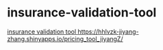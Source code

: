# insurance-validation-tool
[insurance validation tool ](https://hhlvzk-jiyang-zhang.shinyapps.io/pricing_tool_jiyangZ/)https://hhlvzk-jiyang-zhang.shinyapps.io/pricing_tool_jiyangZ/

